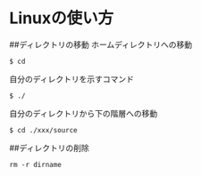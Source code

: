 # Linuxの使い方
##ディレクトリの移動
ホームディレクトリへの移動
```
$ cd 
```
自分のディレクトリを示すコマンド
```
$ ./
```
自分のディレクトリから下の階層への移動
```
$ cd ./xxx/source
```
##ディレクトリの削除
```
rm -r dirname
```

